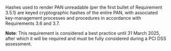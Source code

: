 Hashes used to render PAN unreadable (per the first bullet of Requirement 3.5.1) are keyed cryptographic hashes of the entire PAN, with associated key-management processes and procedures in accordance with Requirements 3.6 and 3.7.

**Note**: This requirement is considered a best practice until 31 March 2025, after which it will be required and must be fully considered during a PCI DSS assessment.